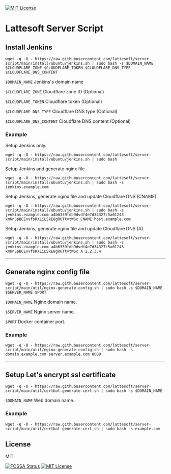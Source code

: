 [![MIT License](https://img.shields.io/npm/l/stack-overflow-copy-paste.svg?style=flat-square)](http://opensource.org/licenses/MIT)

# Lattesoft Server Script
## Install Jenkins

```shell
wget -q -O - https://raw.githubusercontent.com/lattesoft/server-script/main/install/ubuntu/jenkins.sh | sudo bash -s $DOMAIN_NAME $CLOUDFLARE_ZONE $CLOUDFLARE_TOKEN $CLOUDFLARE_DNS_TYPE $CLOUDFLARE_DNS_CONTENT
```

`$DOMAIN_NAME` Jenkins's domain name

`$CLOUDFLARE_ZONE` Cloudflare zone ID (Optional)

`$CLOUDFLARE_TOKEN` Cloudflare token (Optional)

`$CLOUDFLARE_DNS_TYPE` Cloudflare DNS type (Optional)

`$CLOUDFLARE_DNS_CONTENT` Cloudflare DNS content (Optional)

### Example

Setup Jenkins only.

```shell
wget -q -O - https://raw.githubusercontent.com/lattesoft/server-script/main/install/ubuntu/jenkins.sh | sudo bash
```

Setup Jenkins and generate nginx file

```shell
wget -q -O - https://raw.githubusercontent.com/lattesoft/server-script/main/install/ubuntu/jenkins.sh | sudo bash -s jenkins.example.com
```

Setup Jenkins, generate nginx file and update Cloudflare DNS (CNAME).

```shell
wget -q -O - https://raw.githubusercontent.com/lattesoft/server-script/main/install/ubuntu/jenkins.sh | sudo bash -s jenkins.example.com a4b6339fdb9dvdf4e7d34327c5a01243 kmKnSpBCEvvfsRXLiLSkE8gR6TtvtWSc CNAME host.example.com
```

Setup Jenkins, generate nginx file and update Cloudflare DNS (A).

```shell
wget -q -O - https://raw.githubusercontent.com/lattesoft/server-script/main/install/ubuntu/jenkins.sh | sudo bash -s jenkins.example.com a4b6339fdb9dvdf4e7d34327c5a01243 kmKnSpBCEvvfsRXLiLSkE8gR6TtvtWSc A 1.2.3.4
```
---
## Generate nginx config file

```shell
wget -q -O - https://raw.githubusercontent.com/lattesoft/server-script/main/util/nginx-generate-config.sh | sudo bash -s $DOMAIN_NAME $SERVER_NAME $PORT
```

`$DOMAIN_NAME` Nginx domain name.

`$SERVER_NAME` Nginx server name.

`$PORT` Docker container port.

### Example

```shell
wget -q -O - https://raw.githubusercontent.com/lattesoft/server-script/main/util/nginx-generate-config.sh | sudo bash -s domain.example.com server.example.com 8080
```
---
## Setup Let's encrypt ssl certificate

```shell
wget -q -O - https://raw.githubusercontent.com/lattesoft/server-script/main/util/certbot-generate-cert.sh | sudo bash -s $DOMAIN_NAME
```

`$DOMAIN_NAME` Web domain name.

### Example

```shell
wget -q -O - https://raw.githubusercontent.com/lattesoft/server-script/main/util/certbot-generate-cert.sh | sudo bash -s example.com
```
## License

MIT

[![FOSSA Status](https://app.fossa.io/api/projects/git%2Bgithub.com%2Fsharvit%2Fmongoose-data-seed.svg?type=shield)](https://app.fossa.io/projects/git%2Bgithub.com%2Fsharvit%2Fmongoose-data-seed?ref=badge_shield)
[![MIT License](https://img.shields.io/npm/l/stack-overflow-copy-paste.svg?style=flat-square)](http://opensource.org/licenses/MIT)
